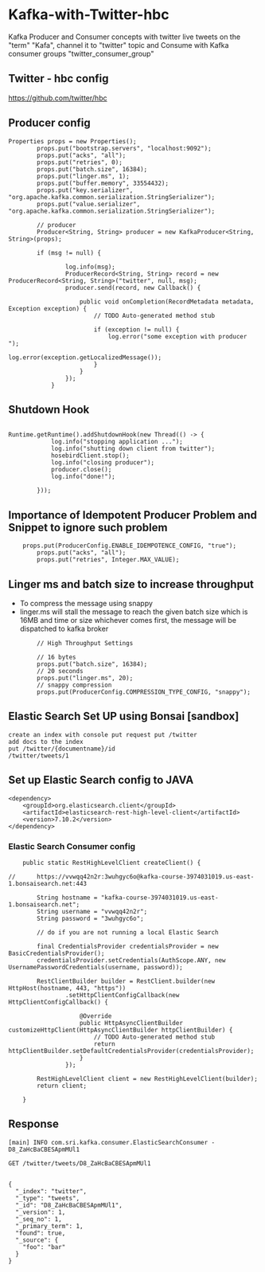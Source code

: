 # Kafka-with-Twitter-hbc
Kafka Producer and Consumer concepts with twitter live tweets on the "term" "Kafa", channel it to "twitter" topic and Consume with Kafka consumer groups "twitter_consumer_group"

## Twitter - hbc config

https://github.com/twitter/hbc

## Producer config

```
Properties props = new Properties();
		props.put("bootstrap.servers", "localhost:9092");
		props.put("acks", "all");
		props.put("retries", 0);
		props.put("batch.size", 16384);
		props.put("linger.ms", 1);
		props.put("buffer.memory", 33554432);
		props.put("key.serializer", "org.apache.kafka.common.serialization.StringSerializer");
		props.put("value.serializer", "org.apache.kafka.common.serialization.StringSerializer");

		// producer
		Producer<String, String> producer = new KafkaProducer<String, String>(props);
    
    	if (msg != null) {

				log.info(msg);
				ProducerRecord<String, String> record = new ProducerRecord<String, String>("twitter", null, msg);
				producer.send(record, new Callback() {

					public void onCompletion(RecordMetadata metadata, Exception exception) {
						// TODO Auto-generated method stub

						if (exception != null) {
							log.error("some exception with producer ");
							log.error(exception.getLocalizedMessage());
						}
					}
				});
			}
```

## Shutdown Hook

```

Runtime.getRuntime().addShutdownHook(new Thread(() -> {
			log.info("stopping application ...");
			log.info("shutting down client from twitter");
			hosebirdClient.stop();
			log.info("closing producer");
			producer.close();
			log.info("done!");

		}));

```

## Importance of Idempotent Producer Problem and Snippet to ignore such problem

```
	props.put(ProducerConfig.ENABLE_IDEMPOTENCE_CONFIG, "true");
		props.put("acks", "all");
		props.put("retries", Integer.MAX_VALUE);
```

## Linger ms and batch size to increase throughput

* To compress the message using snappy
* linger.ms will stall the message to reach the given batch size which is 16MB and time or size whichever comes first, the message will be dispatched to kafka broker

```
		// High Throughput Settings

		// 16 bytes
		props.put("batch.size", 16384);
		// 20 seconds
		props.put("linger.ms", 20);
		// snappy compression
		props.put(ProducerConfig.COMPRESSION_TYPE_CONFIG, "snappy");

```

## Elastic Search Set UP using Bonsai [sandbox]

```
create an index with console put request put /twitter
add docs to the index
put /twitter/{documentname}/id
/twitter/tweets/1
```
## Set up Elastic Search config to JAVA

```
<dependency>
    <groupId>org.elasticsearch.client</groupId>
    <artifactId>elasticsearch-rest-high-level-client</artifactId>
    <version>7.10.2</version>
</dependency>
```

### Elastic Search Consumer config

```
	public static RestHighLevelClient createClient() {

//		https://vvwqq42n2r:3wuhgyc6o@kafka-course-3974031019.us-east-1.bonsaisearch.net:443

		String hostname = "kafka-course-3974031019.us-east-1.bonsaisearch.net";
		String username = "vvwqq42n2r";
		String password = "3wuhgyc6o";

		// do if you are not running a local Elastic Search

		final CredentialsProvider credentialsProvider = new BasicCredentialsProvider();
		credentialsProvider.setCredentials(AuthScope.ANY, new UsernamePasswordCredentials(username, password));

		RestClientBuilder builder = RestClient.builder(new HttpHost(hostname, 443, "https"))
				.setHttpClientConfigCallback(new HttpClientConfigCallback() {

					@Override
					public HttpAsyncClientBuilder customizeHttpClient(HttpAsyncClientBuilder httpClientBuilder) {
						// TODO Auto-generated method stub
						return httpClientBuilder.setDefaultCredentialsProvider(credentialsProvider);
					}
				});

		RestHighLevelClient client = new RestHighLevelClient(builder);
		return client;

	}
```

## Response
```
[main] INFO com.sri.kafka.consumer.ElasticSearchConsumer - D8_ZaHcBaCBESApmMUl1

GET /twitter/tweets/D8_ZaHcBaCBESApmMUl1


{
  "_index": "twitter",
  "_type": "tweets",
  "_id": "D8_ZaHcBaCBESApmMUl1",
  "_version": 1,
  "_seq_no": 1,
  "_primary_term": 1,
  "found": true,
  "_source": {
    "foo": "bar"
  }
}
```
